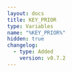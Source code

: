 ```yaml
---
layout: docs
title: KEY_PRIOR
type: Variables
name: "%KEY_PRIOR%"
hidden: true
changelog:
  - type: Added
    version: v0.7.2
---
```

